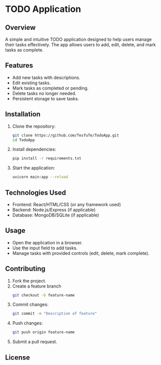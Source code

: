 # TODO Application

## Overview

A simple and intuitive TODO application designed to help users manage their tasks effectively. The app allows users to add, edit, delete, and mark tasks as complete.

## Features

- Add new tasks with descriptions.
- Edit existing tasks.
- Mark tasks as completed or pending.
- Delete tasks no longer needed.
- Persistent storage to save tasks.

## Installation

1. Clone the repository:
   ```bash
   git clone https://github.com/TesfuTe/TodoApp.git
   cd TodoApp

2. Install dependencies:
   ```bash
   pip install -r requirements.txt

2. Start the application:
   ```bash
   uvicorn main:app --reload

## Technologies Used
   - Frontend: React/HTML/CSS (or any framework used)
   - Backend: Node.js/Express (if applicable)
   - Database: MongoDB/SQLite (if applicable)
## Usage
   - Open the application in a browser.
   - Use the input field to add tasks.
   - Manage tasks with provided controls (edit, delete, mark complete).

## Contributing
   1. Fork the project.
   2. Create a feature branch
      ```bash
      git checkout -b feature-name
   3. Commit changes:
      ```bash
      git commit -m "Description of feature"
   4. Push changes:
      ```bash
      git push origin feature-name
   5. Submit a pull request.
## License